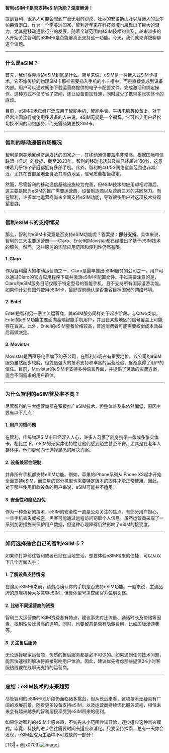 **智利eSIM卡是否支持eSIM功能？深度解读！**

提到智利，很多人可能会想到广袤无垠的沙漠、壮丽的安第斯山脉以及迷人的瓦尔帕莱索港口。作为一个南美洲国家，智利近年来在科技领域也展现出了巨大的潜力，尤其是移动通信行业的发展。随着全球范围内eSIM技术的普及，越来越多的人开始关注智利的eSIM卡是否能够真正支持这一功能。今天，我们就来详细聊聊这个话题。

---

### **什么是eSIM？**
首先，我们得弄清楚eSIM到底是什么。简单来说，eSIM是一种嵌入式SIM卡技术，它不像传统的物理SIM卡那样需要插入手机的小卡槽中，而是直接集成到设备内部。用户可以通过网络下载运营商提供的电子卡配置文件，完成激活和绑定操作。这种方式不仅节省了空间，还让设备更加轻薄，同时减少了携带多张实体卡的麻烦。

目前，eSIM技术已经广泛应用于智能手机、智能手表、平板电脑等设备上。对于经常出国旅行或使用多设备的人来说，eSIM无疑是一个福音。它可以让用户轻松切换不同的网络服务，而无需频繁更换SIM卡。

---

### **智利的移动通信市场概况**
智利是南美地区经济最发达的国家之一，其移动通信覆盖率非常高。根据国际电信联盟（ITU）的数据，截至2023年，智利的移动电话普及率已经超过150%，这意味着几乎每个家庭都拥有多部手机。此外，智利的4G/5G网络覆盖范围也非常广泛，尤其在首都圣地亚哥及其周边地区，信号质量相当稳定。

然而，尽管智利的移动通信基础设施较为完善，但eSIM技术的应用却相对滞后。这主要是因为eSIM的推广需要运营商、设备制造商以及政府三方的共同努力。而在智利，许多本地运营商尚未全面支持eSIM功能，导致很多用户对这项技术持观望态度。

---

### **智利eSIM卡的支持情况**
那么，智利的eSIM卡究竟是否支持eSIM功能呢？答案是：**部分支持**。具体来说，智利的三大主要运营商——Claro、Entel和Movistar都已经推出了基于eSIM技术的服务。然而，这些服务的实际应用范围和便利性仍然有限。

#### **1. Claro**
作为智利最大的移动运营商之一，Claro是最早推出eSIM服务的公司之一。用户可以通过Claro的官方应用程序下载并激活eSIM卡配置文件。不过需要注意的是，Claro的eSIM服务目前仅限于特定型号的智能手机，且不支持所有国际漫游功能。如果你计划在国外使用eSIM卡，最好提前确认是否兼容目标国家的网络环境。

#### **2. Entel**
Entel是智利另一家主流运营商，其eSIM服务同样处于起步阶段。与Claro类似，Entel的eSIM功能主要面向高端智能手机用户，并且在某些地区的信号覆盖上可能存在盲区。此外，Entel的eSIM套餐价格较高，普通消费者可能需要权衡成本效益后再做决定。

#### **3. Movistar**
Movistar是西班牙电信旗下的子公司，在智利市场占有重要地位。该公司的eSIM服务虽然起步较晚，但凭借强大的技术支持和丰富的运营经验，逐渐赢得了用户的信任。目前，Movistar的eSIM卡支持多种语言界面，并提供了灵活的资费方案，适合不同需求的用户群体。

---

### **为什么智利的eSIM普及率不高？**
尽管智利的三大运营商都在积极推广eSIM技术，但整体普及率依然偏低，原因主要有以下几点：

#### **1. 用户习惯问题**
在智利，传统物理SIM卡已经深入人心，许多人习惯了随身携带一张或多张实体卡。相比之下，eSIM的无实体化特性让他们感到陌生甚至不安。尤其是在老年人群体中，他们更倾向于选择熟悉的解决方案。

#### **2. 设备兼容性限制**
并非所有手机都支持eSIM功能。例如，苹果的iPhone系列从iPhone XS起才开始全面支持eSIM，而三星的部分机型也需要特定版本的固件才能正常使用。因此，对于那些使用旧款设备的用户来说，eSIM可能并不适用。

#### **3. 安全性和隐私担忧**
作为一种全新的技术，eSIM的安全性一直是公众关注的焦点。有部分用户担心，一旦手机丢失或被盗，黑客可能通过远程访问窃取个人信息。虽然运营商采取了一系列加密措施来保护用户数据，但这种心理障碍仍然影响了eSIM的接受度。

---

### **如何选择适合自己的智利eSIM卡？**
如果你打算前往智利或者已经在当地生活，想要体验eSIM带来的便捷，可以从以下几个方面入手：

#### **1. 了解设备支持情况**
在购买eSIM卡之前，请务必确认你的手机是否支持eSIM功能。一般来说，主流品牌的旗舰机种大多兼容eSIM，但具体型号需查阅官方说明文档。

#### **2. 比较不同运营商的资费**
智利三大运营商的eSIM资费各有特点，建议事先对比流量、通话时长及价格等因素，找到性价比最高的选项。同时，也要留意是否有隐藏费用，比如国际漫游费等。

#### **3. 关注售后服务**
无论选择哪家运营商，优质的售后服务都是必不可少的。如果遇到任何技术问题，能否快速得到解决将直接影响用户体验。因此，建议优先考虑那些提供24小时客服热线或在线聊天支持的运营商。

---

### **总结：eSIM技术的未来趋势**
尽管智利的eSIM卡现阶段仍面临诸多挑战，但从长远来看，这项技术无疑具有广阔的发展前景。随着更多设备支持eSIM，以及运营商持续优化服务流程，相信未来会有越来越多的智利居民享受到eSIM带来的便利。

如果你对智利的eSIM卡感兴趣，不妨先从小范围尝试开始，逐步适应这种新兴模式。毕竟，科技的进步往往需要时间去适应和消化。只要坚持探索，总有一天你会发现，eSIM会成为生活中不可或缺的一部分！

[TG💪+ @jx0703 ![Image](https://github.com/user-attachments/assets/dbca1d08-cadb-493c-b0ec-ad6f7a83f270)]